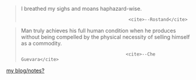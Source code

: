 > I breathed my sighs and moans haphazard-wise. 
> 
>                                             <cite>--Rostand</cite>

> Man truly achieves his full human condition when he produces without being compelled by the physical necessity of selling himself as a commodity.
> 
>                                            <cite>--Che Guevara</cite>


[my blog/notes?](https://chiatzenw.github.io/)
<!--
### Hi there 👋


**ChiatzenW/ChiatzenW** is a ✨ _special_ ✨ repository because its `README.md` (this file) appears on your GitHub profile.

Here are some ideas to get you started:

- 🔭 I’m currently working on ...
- 🌱 I’m currently learning ...
- 👯 I’m looking to collaborate on ...
- 🤔 I’m looking for help with ...
- 💬 Ask me about ...
- 📫 How to reach me: ...
- 😄 Pronouns: ...
- ⚡ Fun fact: ...
-->

